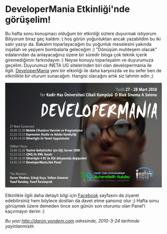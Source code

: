 # DeveloperMania Etkinliği'nde görüşelim! 

Bu hafta sonu konuşmacı olduğum bir etkinliği sizlere duyurmak
istiyorum. Biliyorum biraz geç kaldım :( hoş görün yoğunluktan ancak
yazabildim bu iki satır yazıyı da. Bakalım toparlayacağım bu yoğunluk
meselesini yakında inşallah ve yepyeni bombalarla geleceğim :) "Dönüşüm
muhteşem olacak" edalarından da anlayacağınız üzere bir süredir bloga
çok teknik içerik giremediğimin farkındayım :) Neyse konuyu toparlayalım
ve duyurumuza geçelim. Duyurumuz INETA UG sitelerinden biri olan
developermania ile ilgili.
[DeveloperMania](http://www.developermania.net/developermania/haber.asp?katID=64)
yeni bir etkinliği ile daha karşınızda ve bu sefer ben de etkinlikte bir
oturum sunacağım. Hangisi olacağını artık siz tahmin edin ;)

![DeveloperMania](../media/DeveloperMania_Etkinliginde_goruselim/23032010_1.jpg)

Etkinlikle ilgili daha detaylı bilgi için
[Facebook](http://www.facebook.com/event.php?eid=370677281359&ref=mf)
sayfasını da ziyaret edebilirsiniz hem böylece dostları da davet etme
şansınız olur ;) Hafta sonu görüşmek üzere demeden önce son günün son
oturumu olan Panel'i kaçırmayın derim :)


*Bu yazi http://daron.yondem.com adresinde, 2010-3-24 tarihinde yayinlanmistir.*